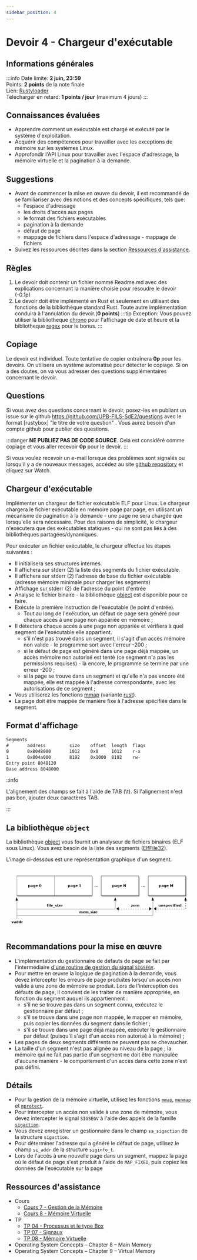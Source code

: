 ```yaml
---
sidebar_position: 4
---
```


# Devoir 4 - Chargeur d'exécutable

## Informations générales
:::info
Date limite: **2 juin, 23:59**\
Points: **2 points** de la note finale\
Lien: [Rustyloader](https://classroom.github.com/a/emMZvU8G)\
Télécharger en retard: **1 points / jour** (maximum 4 jours)
:::

## Connaissances évaluées
 - Apprendre comment un exécutable est chargé et exécuté par le système d'exploitation.
 - Acquérir des compétences pour travailler avec les exceptions de mémoire sur les systèmes Linux.
 - Approfondir l'API Linux pour travailler avec l'espace d'adressage, la mémoire virtuelle et la pagination à la demande.


## Suggestions

 - Avant de commencer la mise en œuvre du devoir, il est recommandé de se familiariser avec des notions et des concepts spécifiques, tels que:
    - l'espace d'adressage
    - les droits d'accès aux pages
    - le format des fichiers exécutables
    - pagination à la demande
    - défaut de page
    - mappage de fichiers dans l'espace d'adressage - mappage de fichiers
 - Suivez les ressources décrites dans la section [Ressources d'assistance](#ressources-dassistance).

## Règles
1. Le devoir doit contenir un fichier nommé Readme.md avec des explications concernant la manière choisie pour résoudre le devoir (-0.1p)
2. Le devoir doit être implémenté en Rust et seulement en utilisant des fonctions de la bibliothèque standard Rust. Toute autre implémentation conduira à l'annulation du devoir.(**0 points**)
 :::tip
 Exception: Vous pouvez utiliser la bibliotheque [chrono](https://docs.rs/chrono/latest/chrono/) pour l'affichage de date et heure et la bibliotheque [regex](https://docs.rs/regex/latest/regex/) pour le bonus.
 :::

 ## Copiage
 Le devoir est individuel. Toute tentative de copier entraînera **0p** pour les devoirs. On utilisera un système automatisé pour détecter le copiage. Si on a des doutes, on va vous adresser des questions supplémentaires concernant le devoir.

 ## Questions
 Si vous avez des questions concernant le devoir, posez-les en publiant un issue sur le github https://github.com/UPB-FILS-SdE2/questions avec le format [rustybox] "le titre de votre question" . Vous aurez besoin d'un compte github pour publier des questions.

  :::danger
  **NE PUBLIEZ PAS DE CODE SOURCE**. Cela est considéré comme copiage et vous aller recevoir **0p** pour le devoir.
  :::

  Si vous voulez recevoir un e-mail lorsque des problèmes sont signalés ou lorsqu'il y a de nouveaux messages, accédez au site [github repository](https://github.com/UPB-FILS-SdE2/questions) et cliquez sur Watch.

## Chargeur d'exécutable

Implémenter un chargeur de fichier exécutable ELF pour Linux. Le chargeur chargera le fichier exécutable en mémoire page par page, en utilisant un mécanisme de pagination à la demande - une page ne sera chargée que lorsqu'elle sera nécessaire. Pour des raisons de simplicité, le chargeur n'exécutera que des exécutables statiques - qui ne sont pas liés à des bibliothèques partagées/dynamiques.

Pour exécuter un fichier exécutable, le chargeur effectue les étapes suivantes :
 - Il initialisera ses structures internes.
 - Il affichera sur stderr (2) la liste des segments du fichier exécutable.
 - Il affichera sur stderr (2) l'adresse de base du fichier exécutable (adresse mémoire minimale pour charger les segments)
 - Affichage sur stderr (2) de l'adresse du point d'entrée
 - Analyse le fichier binaire - la bibliothèque [object](https://docs.rs/object/latest/object/) est disponible pour ce faire.
 - Exécute la première instruction de l'exécutable (le point d'entrée).
   - Tout au long de l'exécution, un défaut de page sera généré pour chaque accès à une page non appariée en mémoire ;
 - Il détectera chaque accès à une page non appariée et vérifiera à quel segment de l'exécutable elle appartient.
   - s'il n'est pas trouvé dans un segment, il s'agit d'un accès mémoire non valide - le programme sort avec l'erreur -200 ;
   - si le défaut de page est généré dans une page déjà mappée, un accès mémoire non autorisé est tenté (ce segment n'a pas les permissions requises) - là encore, le programme se termine par une erreur -200 ;
   - si la page se trouve dans un segment et qu'elle n'a pas encore été mappée, elle est mappée à l'adresse correspondante, avec les autorisations de ce segment ;
 - Vous utiliserez les fonctions [mmap](https://man7.org/linux/man-pages/man2/mmap.2.html) (variante [rust](https://docs.rs/nix/latest/nix/sys/mman/fn.mmap.html)).
 - La page doit être mappée de manière fixe à l'adresse spécifiée dans le segment.

## Format d'affichage

```
Segments
#       address         size    offset  length  flags
0       0x8048000       1012    0x0     1012    r-x
1       0x804a000       8192    0x1000  8192    rw-
Entry point 8048120
Base address 8048000
```

::info

L'alignement des champs se fait à l'aide de TAB (\t). Si l'alignement n'est pas bon, ajouter deux caractères TAB.

:::

## La bibliothèque `object`

La bibliothèque [object](https://docs.rs/object/latest/object/) vous fournit un analyseur de fichiers binaires (ELF sous Linux). Vous avez besoin de la liste des segments ([ElfFile32](https://docs.rs/object/0.35.0/object/read/elf/type.ElfFile32.html)).

L'image ci-dessous est une représentation graphique d'un segment.

![Segments](images/so_seg.png)

## Recommandations pour la mise en œuvre

 - L'implémentation du gestionnaire de défauts de page se fait par l'intermédiaire [d'une routine de gestion du signal `SIGSEGV`](https://man7.org/linux/man-pages/man2/sigaction.2.html).
 - Pour mettre en œuvre la logique de pagination à la demande, vous devez intercepter les erreurs de page produites lorsqu'un accès non valide à une zone de mémoire se produit. Lors de l'interception des défauts de page, il convient de les traiter de manière appropriée, en fonction du segment auquel ils appartiennent :
    - s'il ne se trouve pas dans un segment connu, exécutez le gestionnaire par défaut ;
    - s'il se trouve dans une page non mappée, le mapper en mémoire, puis copier les données du segment dans le fichier ;
    - s'il se trouve dans une page déjà mappée, exécuter le gestionnaire par défaut (puisqu'il s'agit d'un accès non autorisé à la mémoire) ;
 - Les pages de deux segments différents ne peuvent pas se chevaucher.
- La taille d'un segment n'est pas alignée au niveau de la page ; la mémoire qui ne fait pas partie d'un segment ne doit être manipulée d'aucune manière - le comportement d'un accès dans cette zone n'est pas défini.

## Détails
 - Pour la gestion de la mémoire virtuelle, utilisez les fonctions [`mmap`](http://man7.org/linux/man-pages/man2/mmap.2.html), [`munmap`](https://man7.org/linux/man-pages/man2/munmap.2.html) et [`mprotect`](https://man7.org/linux/man-pages/man2/mprotect.2.html).
 - Pour intercepter un accès non valide à une zone de mémoire, vous devez intercepter le signal `SIGSEGV` à l'aide des appels de la famille [`sigaction`](https://man7.org/linux/man-pages/man2/sigaction.2.html).
  - Vous devez enregistrer un gestionnaire dans le champ `sa_sigaction` de la structure `sigaction`.
  - Pour déterminer l'adresse qui a généré le défaut de page, utilisez le champ `si_addr` de la structure `siginfo_t`.
 - Lors de l'accès à une nouvelle page dans un segment, mappez la page où le défaut de page s'est produit à l'aide de `MAP_FIXED`, puis copiez les données de l'exécutable sur la page

## Ressources d'assistance
 - Cours
   - [Cours 7 - Gestion de la Mémoire](/docs/cours/07)
   - [Cours 8 - Mémoire Virtuelle](/docs/cours/08)
 - TP
   - [TP 04 - Processus et le type Box](/docs/tp/04)
   - [TP 07 - Signaux](/docs/tp/07)
   - [TP 08 - Mémoire Virtuelle](/docs/tp/08)
 - Operating System Concepts – Chapter 8 – Main Memory
 - Operating System Concepts – Chapter 9 – Virtual Memory

